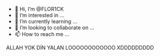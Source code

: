 - 👋 Hi, I’m @FLOR1CK
- 👀 I’m interested in ...
- 🌱 I’m currently learning ...
- 💞️ I’m looking to collaborate on ...
- 📫 How to reach me ...

<!---
FLOR1CK/FLOR1CK is a ✨ special ✨ repository because its `README.md` (this file) appears on your GitHub profile.
You can click the Preview link to take a look at your changes.
--->
ALLAH YOK DİN YALAN LOOOOOOOOOOOO XDDDDDDDDD
